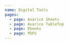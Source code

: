 ```yaml
---
name: Digital Tools
pages:
  - page: Avarice Sheets
  - page: Avarice TableTop
  - page: Ebooks
  - page: PDFS
---
```

